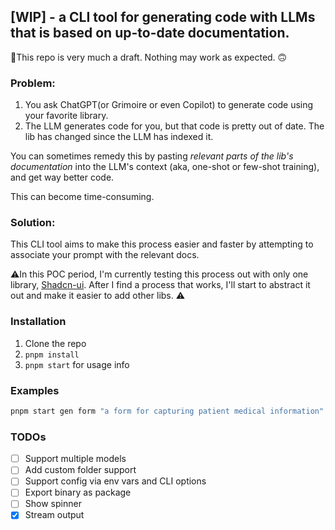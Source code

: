 ## [WIP] - a CLI tool for generating code with LLMs that is based on up-to-date documentation.

🚨This repo is very much a draft. Nothing may work as expected. 🙃

### Problem:

1. You ask ChatGPT(or Grimoire or even Copilot) to generate code using your favorite library.
2. The LLM generates code for you, but that code is pretty out of date. The lib has changed since the LLM has indexed it.

You can sometimes remedy this by pasting _relevant parts of the lib's documentation_ into the LLM's context (aka, one-shot or few-shot training), and get way better code.

This can become time-consuming.

### Solution:

This CLI tool aims to make this process easier and faster by attempting to associate your prompt with the relevant docs.

⚠️In this POC period, I'm currently testing this process out with only one library, [Shadcn-ui](https://ui.shadcn.com/). After I find a process that works, I'll start to abstract it out and make it easier to add other libs. ⚠️

### Installation

1. Clone the repo
2. `pnpm install`
3. `pnpm start` for usage info

### Examples

```bash
pnpm start gen form "a form for capturing patient medical information"
```

### TODOs

- [ ] Support multiple models
- [ ] Add custom folder support
- [ ] Support config via env vars and CLI options
- [ ] Export binary as package
- [ ] Show spinner
- [x] Stream output
